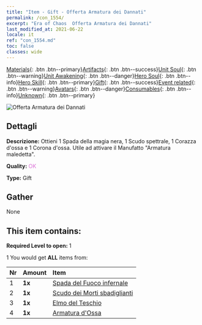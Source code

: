 ```yaml
---
title: "Item - Gift - Offerta Armatura dei Dannati"
permalink: /con_1554/
excerpt: "Era of Chaos  Offerta Armatura dei Dannati"
last_modified_at: 2021-06-22
locale: it
ref: "con_1554.md"
toc: false
classes: wide
---
```

 [Materials](/ItemsIT/){: .btn .btn--primary}[Artifacts](/ItemsIT/Artifacts/){: .btn .btn--success}[Unit Soul](/ItemsIT/UnitSoul/){: .btn .btn--warning}[Unit Awakening](/ItemsIT/UnitAwakening/){: .btn .btn--danger}[Hero Soul](/ItemsIT/HeroSoul/){: .btn .btn--info}[Hero Skill](/ItemsIT/HeroSkill/){: .btn .btn--primary}[Gift](/ItemsIT/Gift/){: .btn .btn--success}[Event related](/ItemsIT/Events/){: .btn .btn--warning}[Avatars](/ItemsIT/Avatars/){: .btn .btn--danger}[Consumables](/ItemsIT/Consumables/){: .btn .btn--info}[Unknown](/ItemsIT/Unknown/){: .btn .btn--primary}

 ![Offerta Armatura dei Dannati](/images/t/i_907167.png)

## Dettagli
 **Descrizione:** Ottieni 1 Spada della magia nera, 1 Scudo spettrale, 1 Corazza d'ossa e 1 Corona d'ossa. Utile ad attivare il Manufatto \"Armatura maledetta\".

 **Quality:** <span style="color: #DA70D6">OK</span>

 **Type:** Gift

## Gather

  None

## This item contains:

 **Required Level to open:** 1

 1 You would get **ALL** items  from:

  | Nr | Amount |     Item    |
  |:---|:-------|:------------|
  | 1 |  **1x** | [Spada del Fuoco infernale](/ItemsIT/art_121/) |  | 
  | 2 |  **1x** | [Scudo dei Morti sbadiglianti](/ItemsIT/art_122/) |  | 
  | 3 |  **1x** | [Elmo del Teschio](/ItemsIT/art_123/) |  | 
  | 4 |  **1x** | [Armatura d'Ossa](/ItemsIT/art_124/) |  | 
